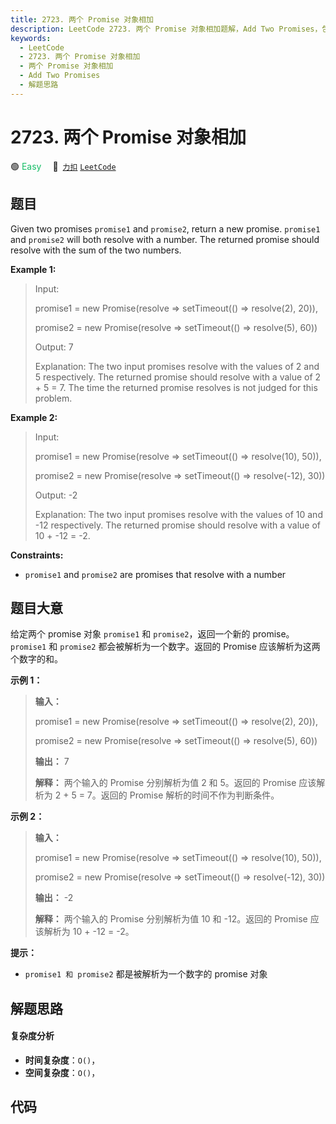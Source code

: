 ```yaml
---
title: 2723. 两个 Promise 对象相加
description: LeetCode 2723. 两个 Promise 对象相加题解，Add Two Promises，包含解题思路、复杂度分析以及完整的 JavaScript 代码实现。
keywords:
  - LeetCode
  - 2723. 两个 Promise 对象相加
  - 两个 Promise 对象相加
  - Add Two Promises
  - 解题思路
---
```


# 2723. 两个 Promise 对象相加

🟢 <font color=#15bd66>Easy</font>&emsp; 🔗&ensp;[`力扣`](https://leetcode.cn/problems/add-two-promises) [`LeetCode`](https://leetcode.com/problems/add-two-promises)

## 题目

Given two promises `promise1` and `promise2`, return a new promise. `promise1`
and `promise2` will both resolve with a number. The returned promise should
resolve with the sum of the two numbers.



**Example 1:**

> Input: 
> 
> promise1 = new Promise(resolve => setTimeout(() => resolve(2), 20)), 
> 
> promise2 = new Promise(resolve => setTimeout(() => resolve(5), 60))
> 
> Output: 7
> 
> Explanation: The two input promises resolve with the values of 2 and 5 respectively. The returned promise should resolve with a value of 2 + 5 = 7. The time the returned promise resolves is not judged for this problem.

**Example 2:**

> Input: 
> 
> promise1 = new Promise(resolve => setTimeout(() => resolve(10), 50)), 
> 
> promise2 = new Promise(resolve => setTimeout(() => resolve(-12), 30))
> 
> Output: -2
> 
> Explanation: The two input promises resolve with the values of 10 and -12 respectively. The returned promise should resolve with a value of 10 + -12 = -2.

**Constraints:**

  * `promise1` and `promise2` are promises that resolve with a number


## 题目大意

给定两个 promise 对象 `promise1` 和 `promise2`，返回一个新的 promise。`promise1` 和 `promise2`
都会被解析为一个数字。返回的 Promise 应该解析为这两个数字的和。



**示例 1：**

> 
> 
> 
> 
> 
> **输入：**
> 
> promise1 = new Promise(resolve => setTimeout(() => resolve(2), 20)), 
> 
> promise2 = new Promise(resolve => setTimeout(() => resolve(5), 60))
> 
> **输出：** 7
> 
> **解释：** 两个输入的 Promise 分别解析为值 2 和 5。返回的 Promise 应该解析为 2 + 5 = 7。返回的 Promise 解析的时间不作为判断条件。
> 
> 

**示例 2：**

> 
> 
> 
> 
> 
> **输入：**
> 
> promise1 = new Promise(resolve => setTimeout(() => resolve(10), 50)), 
> 
> promise2 = new Promise(resolve => setTimeout(() => resolve(-12), 30))
> 
> **输出：** -2
> 
> **解释：** 两个输入的 Promise 分别解析为值 10 和 -12。返回的 Promise 应该解析为 10 + -12 = -2。
> 
> 



**提示：**

  * `promise1 和 promise2` 都是被解析为一个数字的 promise 对象


## 解题思路

#### 复杂度分析

- **时间复杂度**：`O()`，
- **空间复杂度**：`O()`，

## 代码

```javascript

```